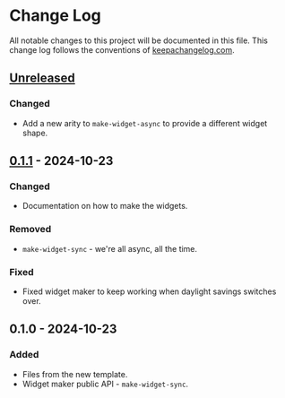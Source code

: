 # Change Log
All notable changes to this project will be documented in this file. This change log follows the conventions of [keepachangelog.com](http://keepachangelog.com/).

## [Unreleased]
### Changed
- Add a new arity to `make-widget-async` to provide a different widget shape.

## [0.1.1] - 2024-10-23
### Changed
- Documentation on how to make the widgets.

### Removed
- `make-widget-sync` - we're all async, all the time.

### Fixed
- Fixed widget maker to keep working when daylight savings switches over.

## 0.1.0 - 2024-10-23
### Added
- Files from the new template.
- Widget maker public API - `make-widget-sync`.

[Unreleased]: https://sourcehost.site/your-name/homogenous/compare/0.1.1...HEAD
[0.1.1]: https://sourcehost.site/your-name/homogenous/compare/0.1.0...0.1.1
